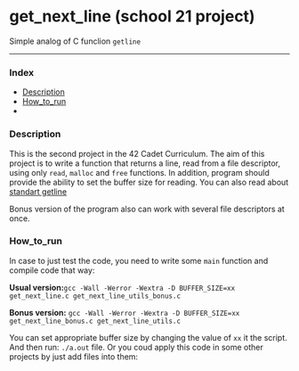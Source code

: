 # get_next_line (school 21 project)

Simple analog of C funclion ``getline``

---
### Index

* [Description](#Description)
* [How_to_run](#How_to_run)
* 

### Description

This is the second project in the 42 Cadet Curriculum. The aim of this project is to write a function that returns a line, read from a file descriptor, using only ``read``, ``malloc`` and ``free`` functions. In addition, program should provide the ability to set the buffer size for reading. You can also read about [standart getline](https://man7.org/linux/man-pages/man3/getline.3.html)

Bonus version of the program also can work with several file descriptors at once.

### How_to_run

In case to just test the code, you need to write some ``main`` function and compile code that way:

**Usual version:**``gcc -Wall -Werror -Wextra -D BUFFER_SIZE=xx get_next_line.c get_next_line_utils_bonus.c``

**Bonus version:** ``gcc -Wall -Werror -Wextra -D BUFFER_SIZE=xx get_next_line_bonus.c get_next_line_utils.c``

You can set appropriate buffer size by changing the value of ``xx`` it the script. And then run: ``./a.out`` file. Or you coud apply this code in some other projects by just add files into them:

